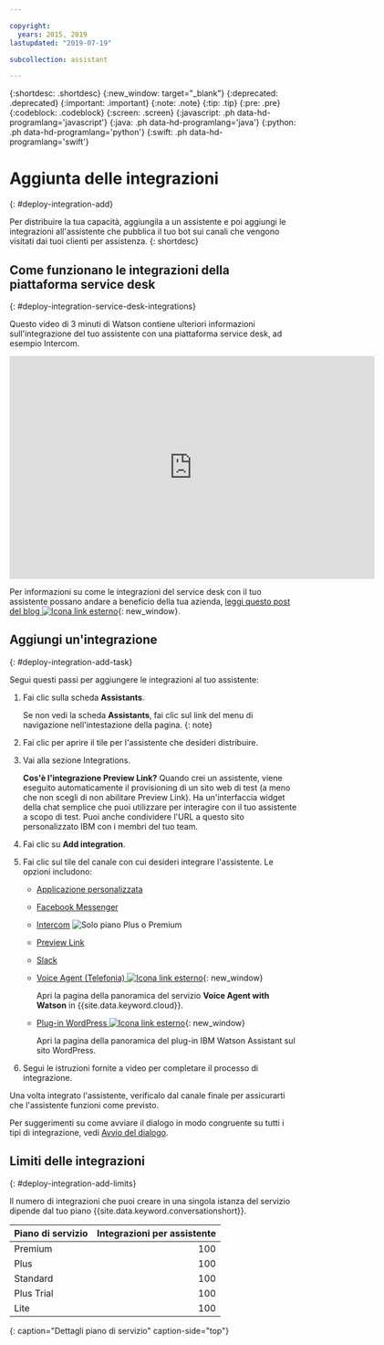 ```yaml
---

copyright:
  years: 2015, 2019
lastupdated: "2019-07-19"

subcollection: assistant

---
```


{:shortdesc: .shortdesc}
{:new_window: target="_blank"}
{:deprecated: .deprecated}
{:important: .important}
{:note: .note}
{:tip: .tip}
{:pre: .pre}
{:codeblock: .codeblock}
{:screen: .screen}
{:javascript: .ph data-hd-programlang='javascript'}
{:java: .ph data-hd-programlang='java'}
{:python: .ph data-hd-programlang='python'}
{:swift: .ph data-hd-programlang='swift'}

# Aggiunta delle integrazioni
{: #deploy-integration-add}

Per distribuire la tua capacità, aggiungila a un assistente e poi aggiungi le integrazioni all'assistente che pubblica il tuo bot sui canali che vengono visitati dai tuoi clienti per assistenza.
{: shortdesc}

## Come funzionano le integrazioni della piattaforma service desk
{: #deploy-integration-service-desk-integrations}

Questo video di 3 minuti di Watson contiene ulteriori informazioni sull'integrazione del tuo assistente con una piattaforma service desk, ad esempio Intercom.

<iframe class="embed-responsive-item" id="youtubeplayer" title="Panoramica su come funzionano le integrazioni del service desk" type="text/html" width="640" height="390" src="https://www.youtube.com/embed/pJSCZLQVgCY?rel=0" frameborder="0" webkitallowfullscreen mozallowfullscreen allowfullscreen> </iframe>

Per informazioni su come le integrazioni del service desk con il tuo assistente possano andare a beneficio della tua azienda, [leggi questo post del blog ![Icona link esterno](../../icons/launch-glyph.svg "Icona link esterno")](https://medium.com/ibm-watson/contact-center-post-394dff427c8){: new_window}.

## Aggiungi un'integrazione
{: #deploy-integration-add-task}

Segui questi passi per aggiungere le integrazioni al tuo assistente:

1.  Fai clic sulla scheda **Assistants**.

    Se non vedi la scheda **Assistants**, fai clic sul link del menu di navigazione nell'intestazione della pagina.
    {: note}

1.  Fai clic per aprire il tile per l'assistente che desideri distribuire.

1.  Vai alla sezione Integrations.

    **Cos'è l'integrazione Preview Link?** Quando crei un assistente, viene eseguito automaticamente il provisioning di un sito web di test (a meno che non scegli di non abilitare Preview Link). Ha un'interfaccia widget della chat semplice che puoi utilizzare per interagire con il tuo assistente a scopo di test. Puoi anche condividere l'URL a questo sito personalizzato IBM con i membri del tuo team.

1.  Fai clic su **Add integration**.

1.  Fai clic sul tile del canale con cui desideri integrare l'assistente. Le opzioni includono:

    - [Applicazione personalizzata](/docs/services/assistant?topic=assistant-deploy-custom-app)
    - [Facebook Messenger](/docs/services/assistant?topic=assistant-deploy-facebook)
    - [Intercom](/docs/services/assistant?topic=assistant-deploy-intercom)  ![Solo piano Plus o Premium](images/plus.png)
    - [Preview Link](/docs/services/assistant?topic=assistant-deploy-web-link)
    - [Slack](/docs/services/assistant?topic=assistant-deploy-slack)
    - [Voice Agent (Telefonia)  ![Icona link esterno](../../icons/launch-glyph.svg "Icona link esterno")](https://cloud.ibm.com/catalog/services/voice-agent-with-watson){: new_window}

      Apri la pagina della panoramica del servizio **Voice Agent with Watson** in {{site.data.keyword.cloud}}.
    - [Plug-in WordPress ![Icona link esterno](../../icons/launch-glyph.svg "Icona link esterno")](https://wordpress.org/plugins/conversation-watson/){: new_window}

      Apri la pagina della panoramica del plug-in IBM Watson Assistant sul sito WordPress.

1.  Segui le istruzioni fornite a video per completare il processo di integrazione.

Una volta integrato l'assistente, verificalo dal canale finale per assicurarti che l'assistente funzioni come previsto.

Per suggerimenti su come avviare il dialogo in modo congruente su tutti i tipi di integrazione, vedi [Avvio del dialogo](/docs/services/assistant?topic=assistant-dialog-start).

## Limiti delle integrazioni
{: #deploy-integration-add-limits}

Il numero di integrazioni che puoi creare in una singola istanza del servizio dipende dal tuo piano {{site.data.keyword.conversationshort}}.

| Piano di servizio     | Integrazioni per assistente |
|------------------|---------------------------:|
| Premium          |                        100 |
| Plus             |                        100 |
| Standard         |                        100 |
| Plus Trial       |                        100 |
| Lite             |                        100 |
{: caption="Dettagli piano di servizio" caption-side="top"}
